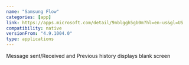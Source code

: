 ```yaml
---
name: "Samsung Flow"
categories: [app]
link: https://apps.microsoft.com/detail/9nblggh5gb0m?hl=en-us&gl=US
compatibility: native
versionFrom: "4.9.1004.0"
type: applications
---
```


Message sent/Received and Previous history displays blank screen 
